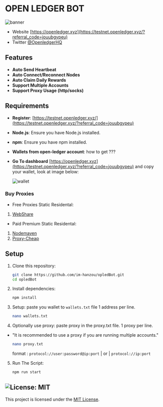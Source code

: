 # OPEN LEDGER BOT 

![banner](image.png)


- Website [https://openledger.xyz](https://testnet.openledger.xyz/?referral_code=jouubgypeu)
- Twitter [@OpenledgerHQ](https://x.com/OpenledgerHQ)


## Features

- **Auto Send Heartbeat**
- **Auto Connect/Reconnect Nodes**
- **Auto Claim Daily Rewards**
- **Support Multiple Accounts**
- **Support Proxy Usage (http/socks)**

## Requirements
- **Register**: [https://testnet.openledger.xyz/](https://testnet.openledger.xyz/?referral_code=jouubgypeu)
- **Node.js**: Ensure you have Node.js installed.
- **npm**: Ensure you have npm installed.

- **Wallets from open-ledger account**: how to get ???
- **Go To dashboard** [https://openledger.xyz](https://testnet.openledger.xyz/?referral_code=jouubgypeu) and copy your wallet, look at image below:

   ![wallet](image-1.png)


### Buy Proxies
- Free Proxies Static Residental: 
1. [WebShare](https://www.webshare.io/?referral_code=bz3pxyb1tfhx)

- Paid Premium Static Residental:
1. [Nodemaven](https://nodemaven.com/?ref_id=a53214c5)
2. [Proxy-Cheap](https://app.proxy-cheap.com/r/VjgFYE)

## Setup

1. Clone this repository:
   ```bash
   git clone https://github.com/im-hanzou/opledBot.git
   cd opledBot
   ```
2. Install dependencies:
   ```bash
   npm install
   ```
3. Setup: paste you wallet to `wallets.txt` file 1 address per line.
   ```bash
   nano wallets.txt
   ```

4. Optionally use proxy: paste proxy in the proxy.txt file. 1 proxy per line.
- "It is recommended to use a proxy if you are running multiple accounts."
    ```bash
    nano proxy.txt
    ```
    format : `protocol://user:password@ip:port`   | or | `protocol://ip:port`


5. Run The Script:
   ```bash
   npm run start
   ```

## ![License: MIT](https://img.shields.io/badge/License-MIT-yellow.svg)

This project is licensed under the [MIT License](LICENSE).
